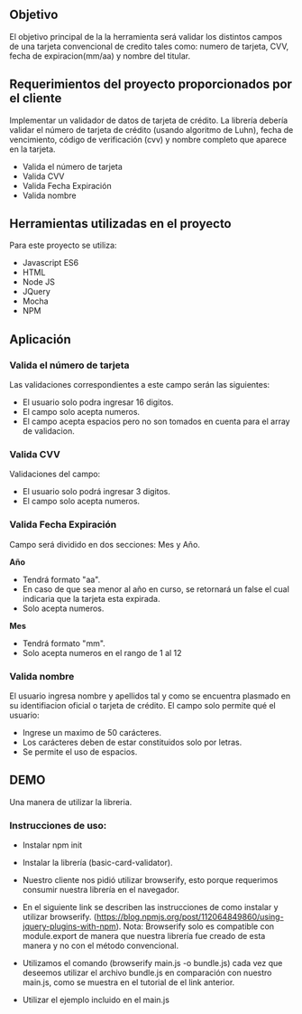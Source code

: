 ## Objetivo
El objetivo principal de la la herramienta será validar los distintos campos de una tarjeta convencional de credito tales como: numero de tarjeta, CVV, fecha de expiracion(mm/aa) y nombre del titular.

## Requerimientos del proyecto proporcionados por el cliente

Implementar un validador de datos de tarjeta de crédito. La librería debería validar el número de tarjeta de crédito (usando algoritmo de Luhn), fecha de vencimiento, código de verificación (cvv) y nombre completo que aparece en la tarjeta.

- Valida el número de tarjeta
- Valida CVV 
- Valida Fecha Expiración
- Valida nombre 

## Herramientas utilizadas en el proyecto
Para este proyecto se utiliza:
- Javascript ES6
- HTML
- Node JS 
- JQuery
- Mocha
- NPM

## Aplicación

### Valida el número de tarjeta
Las validaciones correspondientes a este campo serán las siguientes:
- El usuario solo podra ingresar 16 digitos.
- El campo solo acepta numeros.
- El campo acepta espacios pero no son tomados en cuenta para el array de validacion.

### Valida CVV 
Validaciones del campo:
- El usuario solo podrá ingresar 3 digitos.
- El campo solo acepta numeros.

### Valida Fecha Expiración
Campo será dividido en dos secciones: Mes y Año.

**Año**

- Tendrá formato "aa".
- En caso de que sea menor al año en curso, se retornará un false el cual indicaria que la tarjeta esta expirada.
- Solo acepta numeros.

**Mes**

- Tendrá formato "mm". 
- Solo acepta numeros en el rango de 1 al 12


### Valida nombre
El usuario ingresa nombre y apellidos tal y como se encuentra plasmado en su identifiacion oficial o tarjeta de crédito.
El campo solo permite qué el usuario:
- Ingrese un maximo de 50 carácteres.
- Los carácteres deben de estar constituidos solo por letras.
- Se permite el uso de espacios.

## DEMO

Una manera de utilizar la libreria.

### Instrucciones de uso:

* Instalar npm init
* Instalar la librería (basic-card-validator).
* Nuestro cliente nos pidió utilizar  browserify, esto porque requerimos consumir nuestra librería en el navegador.
* En el siguiente link se describen las instrucciones de como instalar y utilizar browserify.
(https://blog.npmjs.org/post/112064849860/using-jquery-plugins-with-npm).
Nota: Browserify solo es compatible con module.export de manera que nuestra librería fue creado de esta manera y no con el método convencional.

* Utilizamos el comando (browserify main.js -o bundle.js) cada vez que deseemos utilizar el archivo bundle.js en comparación con nuestro main.js, como se muestra en el tutorial de el link anterior.
- Utilizar el ejemplo incluido en el main.js